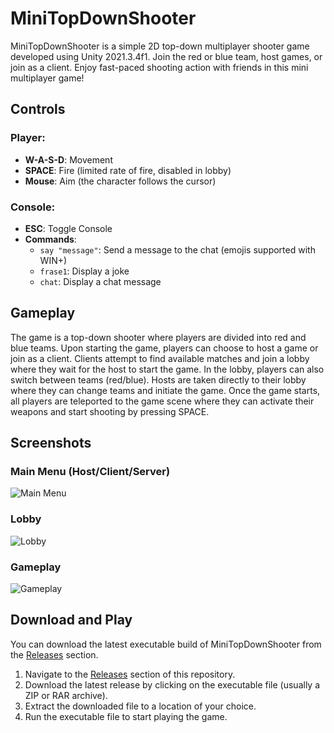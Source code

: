 # MiniTopDownShooter

MiniTopDownShooter is a simple 2D top-down multiplayer shooter game developed using Unity 2021.3.4f1. Join the red or blue team, host games, or join as a client. Enjoy fast-paced shooting action with friends in this mini multiplayer game!

## Controls

### Player:
- **W-A-S-D**: Movement
- **SPACE**: Fire (limited rate of fire, disabled in lobby)
- **Mouse**: Aim (the character follows the cursor)

### Console:
- **ESC**: Toggle Console
- **Commands**:
  - `say "message"`: Send a message to the chat (emojis supported with WIN+)
  - `frase1`: Display a joke
  - `chat`: Display a chat message

## Gameplay

The game is a top-down shooter where players are divided into red and blue teams. Upon starting the game, players can choose to host a game or join as a client. Clients attempt to find available matches and join a lobby where they wait for the host to start the game. In the lobby, players can also switch between teams (red/blue). Hosts are taken directly to their lobby where they can change teams and initiate the game. Once the game starts, all players are teleported to the game scene where they can activate their weapons and start shooting by pressing SPACE.

## Screenshots

### Main Menu (Host/Client/Server)

![Main Menu](https://i.imgur.com/6nUTtJu.png)

### Lobby

![Lobby](https://i.imgur.com/h1N3xpV.png)

### Gameplay

![Gameplay](https://i.imgur.com/akD36dS.png)

## Download and Play

You can download the latest executable build of MiniTopDownShooter from the [Releases](https://github.com/AgusWorld/MiniTopDownShooter/releases) section.

1. Navigate to the [Releases](https://github.com/AgusWorld/MiniTopDownShooter/releases) section of this repository.
2. Download the latest release by clicking on the executable file (usually a ZIP or RAR archive).
3. Extract the downloaded file to a location of your choice.
4. Run the executable file to start playing the game.
